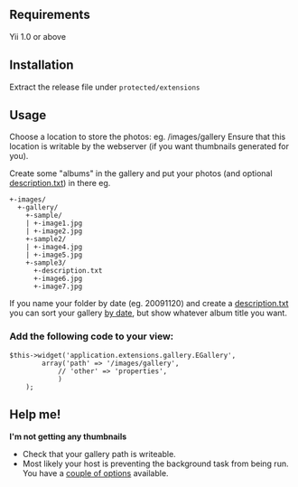 ## Requirements ##
Yii 1.0 or above

## Installation ##
Extract the release file under `protected/extensions`

## Usage ##
Choose a location to store the photos: eg. /images/gallery
Ensure that this location is writable by the webserver (if you want thumbnails generated for you).

Create some "albums" in the gallery and put your photos (and optional [description.txt](DescriptionTxt.md)) in there eg.

```
+-images/
  +-gallery/
    +-sample/
    | +-image1.jpg
    | +-image2.jpg
    +-sample2/
    | +-image4.jpg
    | +-image5.jpg
    +-sample3/
      +-description.txt
      +-image6.jpg
      +-image7.jpg
```

If you name your folder by date (eg. 20091120) and create a [description.txt](DescriptionTxt.md) you can sort your gallery [by date](EGalleryProperties.md), but show whatever album title you want.

### Add the following code to your view: ###
```
$this->widget('application.extensions.gallery.EGallery',
        array('path' => '/images/gallery',
            // 'other' => 'properties',
            )
    );
```

## Help me! ##

**I'm not getting any thumbnails**
  * Check that your gallery path is writeable.
  * Most likely your host is preventing the background task from being run. You have a [couple of options](Cronjobs.md) available.